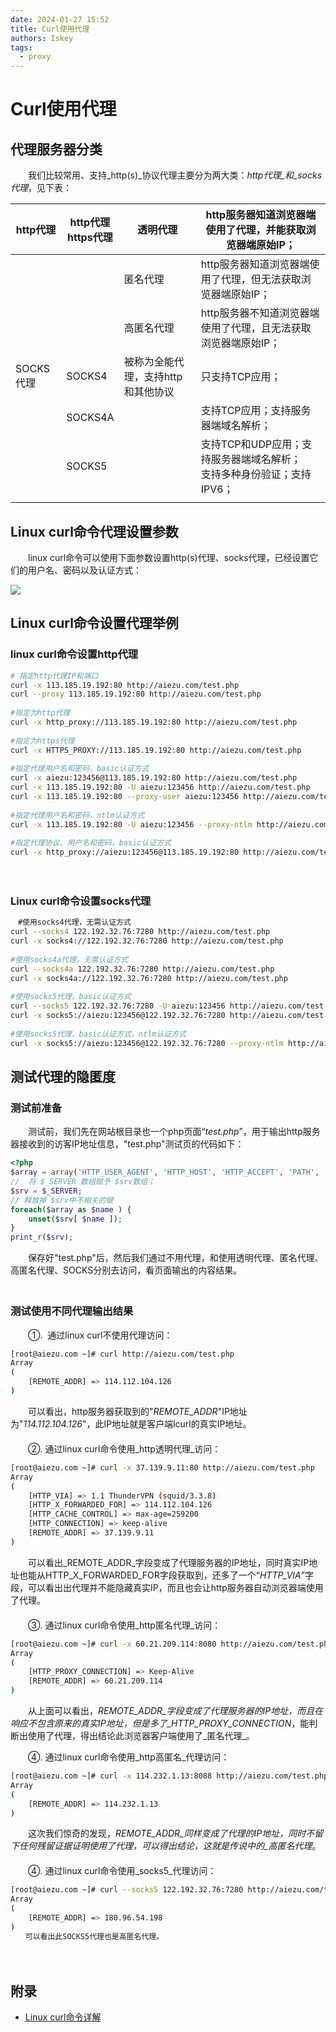 ```yaml
---
date: 2024-01-27 15:52
title: Curl使用代理
authors: Iskey
tags:
  - proxy
---
```

# Curl使用代理

## 代理服务器分类

　　我们比较常用、支持_http(s)_协议代理主要分为两大类：_http代理_和_socks代理_，见下表：

| http代理 | http代理<br/>https代理 | 透明代理 | http服务器知道浏览器端使用了代理，并能获取浏览器端原始IP； |
| ---- | ---- | ---- | ---- |
|  |  | 匿名代理 | http服务器知道浏览器端使用了代理，但无法获取浏览器端原始IP； |
|  |  | 高匿名代理 | http服务器不知道浏览器端使用了代理，且无法获取浏览器端原始IP； |
| SOCKS代理 | SOCKS4 | 被称为全能代理，支持http和其他协议 | 只支持TCP应用； |
|  | SOCKS4A |  | 支持TCP应用；支持服务器端域名解析； |
|  | SOCKS5 |  | 支持TCP和UDP应用；支持服务器端域名解析；<br/>支持多种身份验证；支持IPV6； |
|  |  |  |  |


## Linux curl命令代理设置参数

　　linux curl命令可以使用下面参数设置http(s)代理、socks代理，已经设置它们的用户名、密码以及认证方式：

![](http://pic.isnokey.shop/20221021101402.png)



## Linux curl命令设置代理举例

### linux curl命令设置http代理

```bash
# 指定http代理IP和端口
curl -x 113.185.19.192:80 http://aiezu.com/test.php
curl --proxy 113.185.19.192:80 http://aiezu.com/test.php
 
#指定为http代理
curl -x http_proxy://113.185.19.192:80 http://aiezu.com/test.php
 
#指定为https代理
curl -x HTTPS_PROXY://113.185.19.192:80 http://aiezu.com/test.php
 
#指定代理用户名和密码，basic认证方式
curl -x aiezu:123456@113.185.19.192:80 http://aiezu.com/test.php
curl -x 113.185.19.192:80 -U aiezu:123456 http://aiezu.com/test.php
curl -x 113.185.19.192:80 --proxy-user aiezu:123456 http://aiezu.com/test.php
 
#指定代理用户名和密码，ntlm认证方式
curl -x 113.185.19.192:80 -U aiezu:123456 --proxy-ntlm http://aiezu.com/test.php
 
#指定代理协议、用户名和密码，basic认证方式
curl -x http_proxy://aiezu:123456@113.185.19.192:80 http://aiezu.com/test.php
```
　

### Linux curl命令设置socks代理


```bash
　#使用socks4代理，无需认证方式
curl --socks4 122.192.32.76:7280 http://aiezu.com/test.php
curl -x socks4://122.192.32.76:7280 http://aiezu.com/test.php
 
#使用socks4a代理，无需认证方式
curl --socks4a 122.192.32.76:7280 http://aiezu.com/test.php
curl -x socks4a://122.192.32.76:7280 http://aiezu.com/test.php
 
#使用socks5代理，basic认证方式
curl --socks5 122.192.32.76:7280 -U aiezu:123456 http://aiezu.com/test.php
curl -x socks5://aiezu:123456@122.192.32.76:7280 http://aiezu.com/test.php
 
#使用socks5代理，basic认证方式，ntlm认证方式
curl -x socks5://aiezu:123456@122.192.32.76:7280 --proxy-ntlm http://aiezu.com/test.php
```

## 测试代理的隐匿度

### 测试前准备

　　测试前，我们先在网站根目录也一个php页面“_test.php_”，用于输出http服务器接收到的访客IP地址信息，"test.php"测试页的代码如下：

```php
<?php
$array = array('HTTP_USER_AGENT', 'HTTP_HOST', 'HTTP_ACCEPT', 'PATH', 'SERVER_SIGNATURE', 'SERVER_SOFTWARE', 'SERVER_NAME', 'SERVER_ADDR', 'SERVER_PORT', 'DOCUMENT_ROOT', 'SERVER_ADMIN', 'SCRIPT_FILENAME', 'REMOTE_PORT', 'GATEWAY_INTERFACE', 'SERVER_PROTOCOL', 'REQUEST_METHOD', 'QUERY_STRING', 'REQUEST_URI', 'SCRIPT_NAME', 'PHP_SELF', 'REQUEST_TIME');
//  将 $_SERVER 数组赋予 $srv数组；
$srv = $_SERVER;
// 释放掉 $srv中不相关的键
foreach($array as $name ) {
    unset($srv[ $name ]);
}
print_r($srv);
```

　　保存好"test.php"后，然后我们通过不用代理，和使用透明代理、匿名代理、高匿名代理、SOCKS分别去访问，看页面输出的内容结果。  
　　

### 测试使用不同代理输出结果

　　①.  通过linux curl不使用代理访问：

```bash
[root@aiezu.com ~]# curl http://aiezu.com/test.php
Array
(
    [REMOTE_ADDR] => 114.112.104.126
)
```
　　可以看出，http服务器获取到的"_REMOTE_ADDR_"IP地址为"_114.112.104.126_"，此IP地址就是客户端lcurl的真实IP地址。   
　  
　　②. 通过linux curl命令使用_http透明代理_访问：

```bash
[root@aiezu.com ~]# curl -x 37.139.9.11:80 http://aiezu.com/test.php
Array
(
    [HTTP_VIA] => 1.1 ThunderVPN (squid/3.3.8)
    [HTTP_X_FORWARDED_FOR] => 114.112.104.126
    [HTTP_CACHE_CONTROL] => max-age=259200
    [HTTP_CONNECTION] => keep-alive
    [REMOTE_ADDR] => 37.139.9.11
)
```

　　可以看出_REMOTE_ADDR_字段变成了代理服务器的IP地址，同时真实IP地址也能从HTTP_X_FORWARDED_FOR字段获取到，还多了一个“_HTTP_VIA_”字段，可以看出出代理并不能隐藏真实IP，而且也会让http服务器自动浏览器端使用了代理。  
　  
　　③. 通过linux curl命令使用_http匿名代理_访问：

```bash
[root@aiezu.com ~]# curl -x 60.21.209.114:8080 http://aiezu.com/test.php
Array
(
    [HTTP_PROXY_CONNECTION] => Keep-Alive
    [REMOTE_ADDR] => 60.21.209.114
)
```

　　从上面可以看出，_REMOTE_ADDR_字段变成了代理服务器的IP地址，而且在响应不包含原来的真实IP地址，但是多了_HTTP_PROXY_CONNECTION_，能判断出使用了代理，得出结论此浏览器客户端使用了_匿名代理_。  
  
　　④. 通过linux curl命令使用_http高匿名_代理访问：

```bash
[root@aiezu.com ~]# curl -x 114.232.1.13:8088 http://aiezu.com/test.php
Array
(
    [REMOTE_ADDR] => 114.232.1.13
)
```

　　这次我们惊奇的发现，_REMOTE_ADDR_同样变成了代理的IP地址，同时不留下任何残留证据证明使用了代理，可以得出结论，这就是传说中的_高匿名代理_。  
　　  
　　④. 通过linux curl命令使用_socks5_代理访问：
　　
```bash
[root@aiezu.com ~]# curl --socks5 122.192.32.76:7280 http://aiezu.com/test.php
Array
(
    [REMOTE_ADDR] => 180.96.54.198
)
　　可以看出此SOCKS5代理也是高匿名代理。  
```
　　

## 附录

-   [Linux curl命令详解](http://aiezu.com/article/linux_curl_command.html)